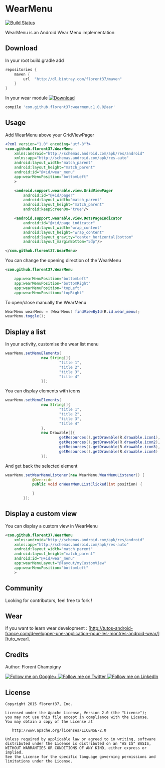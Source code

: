 WearMenu
=======

[![Build Status](https://travis-ci.org/florent37/WearMenu.svg)](https://travis-ci.org/florent37/WearMenu)

WearMenu is an Android Wear Menu implementation

Download
--------

In your root build.gradle add
```groovy
repositories {
    maven {
        url  "http://dl.bintray.com/florent37/maven"
    }
}
```

In your wear module [![Download](https://api.bintray.com/packages/florent37/maven/WearMenu/images/download.svg)](https://bintray.com/florent37/maven/WearMenu/_latestVersion)
```groovy
compile 'com.github.florent37:wearmenu:1.0.0@aar'
```

Usage
--------

Add WearMenu above your GridViewPager

```xml
<?xml version="1.0" encoding="utf-8"?>
<com.github.florent37.WearMenu
    xmlns:android="http://schemas.android.com/apk/res/android"
    xmlns:app="http://schemas.android.com/apk/res-auto"
    android:layout_width="match_parent"
    android:layout_height="match_parent"
    android:id="@+id/wear_menu"
    app:wearMenuPosition="bottomLeft"
    >

    <android.support.wearable.view.GridViewPager
        android:id="@+id/pager"
        android:layout_width="match_parent"
        android:layout_height="match_parent"
        android:keepScreenOn="true"/>

    <android.support.wearable.view.DotsPageIndicator
        android:id="@+id/page_indicator"
        android:layout_width="wrap_content"
        android:layout_height="wrap_content"
        android:layout_gravity="center_horizontal|bottom"
        android:layout_marginBottom="5dp"/>

</com.github.florent37.WearMenu>
```

You can change the opening direction of the WearMenu

```xml
<com.github.florent37.WearMenu

    app:wearMenuPosition="bottomLeft"
    app:wearMenuPosition="bottomRight"
    app:wearMenuPosition="topLeft"
    app:wearMenuPosition="topRight"
```

To open/close manually the WearMenu

```java
WearMenu wearMenu = (WearMenu) findViewById(R.id.wear_menu);
wearMenu.toggle();
```

Display a list
--------

In your activity, customise the wear list menu

```java
wearMenu.setMenuElements(
                new String[]{
                        "title 1",
                        "title 2",
                        "title 3",
                        "title 4"
                });
```

You can display elements with icons

```java
wearMenu.setMenuElements(
                new String[]{
                        "title 1",
                        "title 2",
                        "title 3",
                        "title 4"
                },
                new Drawable[]{
                        getResources().getDrawable(R.drawable.icon1),
                        getResources().getDrawable(R.drawable.icon2),
                        getResources().getDrawable(R.drawable.icon3),
                        getResources().getDrawable(R.drawable.icon4)
                });
```

And get back the selected element
```java
wearMenu.setWearMenuListener(new WearMenu.WearMenuListener() {
            @Override
            public void onWearMenuListClicked(int position) {

            }
        });
```


Display a custom view
--------

You can display a custom view in WearMenu

```xml
<com.github.florent37.WearMenu
    xmlns:android="http://schemas.android.com/apk/res/android"
    xmlns:app="http://schemas.android.com/apk/res-auto"
    android:layout_width="match_parent"
    android:layout_height="match_parent"
    android:id="@+id/wear_menu"
    app:wearMenuLayout="@layout/myCustomView"
    app:wearMenuPosition="bottomLeft"
    >
```

Community
--------

Looking for contributors, feel free to fork !

Wear
--------

If you want to learn wear development : [http://tutos-android-france.com/developper-une-application-pour-les-montres-android-wear/][tuto_wear].

Credits
-------

Author: Florent Champigny

<a href="https://plus.google.com/+florentchampigny">
  <img alt="Follow me on Google+"
       src="https://raw.githubusercontent.com/florent37/DaVinci/master/mobile/src/main/res/drawable-hdpi/gplus.png" />
</a>
<a href="https://twitter.com/florent_champ">
  <img alt="Follow me on Twitter"
       src="https://raw.githubusercontent.com/florent37/DaVinci/master/mobile/src/main/res/drawable-hdpi/twitter.png" />
</a>
<a href="https://www.linkedin.com/profile/view?id=297860624">
  <img alt="Follow me on LinkedIn"
       src="https://raw.githubusercontent.com/florent37/DaVinci/master/mobile/src/main/res/drawable-hdpi/linkedin.png" />
</a>


License
--------

    Copyright 2015 florent37, Inc.

    Licensed under the Apache License, Version 2.0 (the "License");
    you may not use this file except in compliance with the License.
    You may obtain a copy of the License at

       http://www.apache.org/licenses/LICENSE-2.0

    Unless required by applicable law or agreed to in writing, software
    distributed under the License is distributed on an "AS IS" BASIS,
    WITHOUT WARRANTIES OR CONDITIONS OF ANY KIND, either express or implied.
    See the License for the specific language governing permissions and
    limitations under the License.


[snap]: https://oss.sonatype.org/content/repositories/snapshots/
[android_doc]: https://developer.android.com/training/wearables/data-layer/assets.html
[tuto_wear]: http://tutos-android-france.com/developper-une-application-pour-les-montres-android-wear/